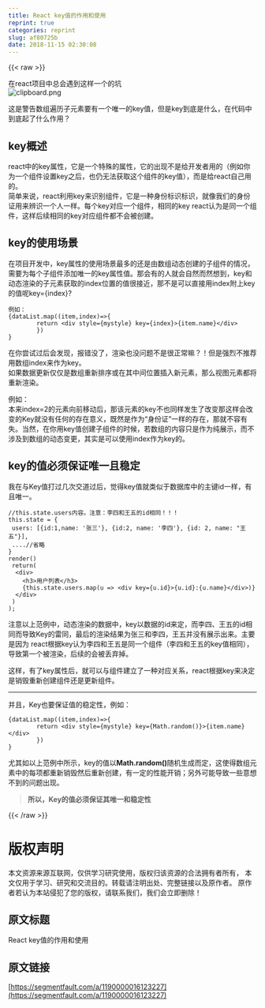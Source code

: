 ```yaml
---
title: React key值的作用和使用
reprint: true
categories: reprint
slug: af80725b
date: 2018-11-15 02:30:08
---
```


{{< raw >}}
<p>&#x5728;react&#x9879;&#x76EE;&#x4E2D;&#x603B;&#x4F1A;&#x9047;&#x5230;&#x8FD9;&#x6837;&#x4E00;&#x4E2A;&#x7684;&#x5751;<br><span class="img-wrap"><img data-src="/img/bVbfKuj?w=386&amp;h=137" src="https://static.alili.tech/img/bVbfKuj?w=386&amp;h=137" alt="clipboard.png" title="clipboard.png"></span></p><p>&#x8FD9;&#x662F;&#x8B66;&#x544A;&#x6570;&#x7EC4;&#x904D;&#x5386;&#x5B50;&#x5143;&#x7D20;&#x8981;&#x6709;&#x4E00;&#x4E2A;&#x552F;&#x4E00;&#x7684;key&#x503C;&#xFF0C;&#x4F46;&#x662F;key&#x5230;&#x5E95;&#x662F;&#x4EC0;&#x4E48;&#xFF0C;&#x5728;&#x4EE3;&#x7801;&#x4E2D;&#x5230;&#x5E95;&#x8D77;&#x4E86;&#x4EC0;&#x4E48;&#x4F5C;&#x7528;&#xFF1F;</p><h2>key&#x6982;&#x8FF0;</h2><p>react&#x4E2D;&#x7684;key&#x5C5E;&#x6027;&#xFF0C;&#x5B83;&#x662F;&#x4E00;&#x4E2A;&#x7279;&#x6B8A;&#x7684;&#x5C5E;&#x6027;&#xFF0C;&#x5B83;&#x7684;&#x51FA;&#x73B0;&#x4E0D;&#x662F;&#x7ED9;&#x5F00;&#x53D1;&#x8005;&#x7528;&#x7684;&#xFF08;&#x4F8B;&#x5982;&#x4F60;&#x4E3A;&#x4E00;&#x4E2A;&#x7EC4;&#x4EF6;&#x8BBE;&#x7F6E;key&#x4E4B;&#x540E;&#xFF0C;&#x4E5F;&#x4ECD;&#x65E0;&#x6CD5;&#x83B7;&#x53D6;&#x8FD9;&#x4E2A;&#x7EC4;&#x4EF6;&#x7684;key&#x503C;&#xFF09;&#xFF0C;&#x800C;&#x662F;&#x7ED9;react&#x81EA;&#x5DF1;&#x7528;&#x7684;&#x3002;<br>&#x7B80;&#x5355;&#x6765;&#x8BF4;&#xFF0C;react&#x5229;&#x7528;key&#x6765;&#x8BC6;&#x522B;&#x7EC4;&#x4EF6;&#xFF0C;&#x5B83;&#x662F;&#x4E00;&#x79CD;&#x8EAB;&#x4EFD;&#x6807;&#x8BC6;&#x6807;&#x8BC6;&#xFF0C;&#x5C31;&#x50CF;&#x6211;&#x4EEC;&#x7684;&#x8EAB;&#x4EFD;&#x8BC1;&#x7528;&#x6765;&#x8FA8;&#x8BC6;&#x4E00;&#x4E2A;&#x4EBA;&#x4E00;&#x6837;&#x3002;&#x6BCF;&#x4E2A;key&#x5BF9;&#x5E94;&#x4E00;&#x4E2A;&#x7EC4;&#x4EF6;&#xFF0C;&#x76F8;&#x540C;&#x7684;key react&#x8BA4;&#x4E3A;&#x662F;&#x540C;&#x4E00;&#x4E2A;&#x7EC4;&#x4EF6;&#xFF0C;&#x8FD9;&#x6837;&#x540E;&#x7EED;&#x76F8;&#x540C;&#x7684;key&#x5BF9;&#x5E94;&#x7EC4;&#x4EF6;&#x90FD;&#x4E0D;&#x4F1A;&#x88AB;&#x521B;&#x5EFA;&#x3002;</p><h2>key&#x7684;&#x4F7F;&#x7528;&#x573A;&#x666F;</h2><p>&#x5728;&#x9879;&#x76EE;&#x5F00;&#x53D1;&#x4E2D;&#xFF0C;key&#x5C5E;&#x6027;&#x7684;&#x4F7F;&#x7528;&#x573A;&#x666F;&#x6700;&#x591A;&#x7684;&#x8FD8;&#x662F;&#x7531;&#x6570;&#x7EC4;&#x52A8;&#x6001;&#x521B;&#x5EFA;&#x7684;&#x5B50;&#x7EC4;&#x4EF6;&#x7684;&#x60C5;&#x51B5;&#xFF0C;&#x9700;&#x8981;&#x4E3A;&#x6BCF;&#x4E2A;&#x5B50;&#x7EC4;&#x4EF6;&#x6DFB;&#x52A0;&#x552F;&#x4E00;&#x7684;key&#x5C5E;&#x6027;&#x503C;&#x3002;&#x90A3;&#x4F1A;&#x6709;&#x7684;&#x4EBA;&#x5C31;&#x4F1A;&#x81EA;&#x7136;&#x800C;&#x7136;&#x60F3;&#x5230;&#xFF0C;key&#x548C;&#x52A8;&#x6001;&#x6E32;&#x67D3;&#x7684;&#x5B50;&#x5143;&#x7D20;&#x83B7;&#x53D6;&#x7684;index&#x4F4D;&#x7F6E;&#x7684;&#x503C;&#x5F88;&#x63A5;&#x8FD1;&#xFF0C;&#x90A3;&#x4E0D;&#x662F;&#x53EF;&#x4EE5;&#x76F4;&#x63A5;&#x7528;index&#x9644;&#x4E0A;key&#x7684;&#x503C;&#x5462;key={index}?</p><pre><code>&#x4F8B;&#x5982;&#xFF1A;
{dataList.map((item,index)=&gt;{
        return &lt;div style={mystyle} key={index}&gt;{item.name}&lt;/div&gt;
        })
}</code></pre><p>&#x5728;&#x4F60;&#x5C1D;&#x8BD5;&#x8FC7;&#x540E;&#x4F1A;&#x53D1;&#x73B0;&#xFF0C;&#x62A5;&#x9519;&#x6CA1;&#x4E86;&#xFF0C;&#x6E32;&#x67D3;&#x4E5F;&#x6CA1;&#x95EE;&#x9898;&#x4E0D;&#x662F;&#x5F88;&#x6B63;&#x5E38;&#x561B;&#xFF1F;&#xFF01;&#x4F46;&#x662F;&#x5F3A;&#x70C8;&#x4E0D;&#x63A8;&#x8350;&#x7528;&#x6570;&#x7EC4;index&#x6765;&#x4F5C;&#x4E3A;key&#x3002;<br>&#x5982;&#x679C;&#x6570;&#x636E;&#x66F4;&#x65B0;&#x4EC5;&#x4EC5;&#x662F;&#x6570;&#x7EC4;&#x91CD;&#x65B0;&#x6392;&#x5E8F;&#x6216;&#x5728;&#x5176;&#x4E2D;&#x95F4;&#x4F4D;&#x7F6E;&#x63D2;&#x5165;&#x65B0;&#x5143;&#x7D20;&#xFF0C;&#x90A3;&#x4E48;&#x89C6;&#x56FE;&#x5143;&#x7D20;&#x90FD;&#x5C06;&#x91CD;&#x65B0;&#x6E32;&#x67D3;&#x3002;</p><p>&#x4F8B;&#x5982;&#xFF1A;<br>&#x672C;&#x6765;index=2&#x7684;&#x5143;&#x7D20;&#x5411;&#x524D;&#x79FB;&#x52A8;&#x540E;&#xFF0C;&#x90A3;&#x8BE5;&#x5143;&#x7D20;&#x7684;key&#x4E0D;&#x4E5F;&#x540C;&#x6837;&#x53D1;&#x751F;&#x4E86;&#x6539;&#x53D8;&#x90A3;&#x8FD9;&#x6837;&#x4F1A;&#x6539;&#x53D8;&#x7684;Key&#x5C31;&#x6CA1;&#x6709;&#x4EFB;&#x4F55;&#x7684;&#x5B58;&#x5728;&#x610F;&#x4E49;&#xFF0C;&#x65E2;&#x7136;&#x662F;&#x4F5C;&#x4E3A;&#x201C;&#x8EAB;&#x4EFD;&#x8BC1;&#x201D;&#x4E00;&#x6837;&#x7684;&#x5B58;&#x5728;&#xFF0C;&#x90A3;&#x5C31;&#x4E0D;&#x5BB9;&#x6709;&#x5931;&#x3002;&#x5F53;&#x7136;&#xFF0C;&#x5728;&#x4F60;&#x7528;key&#x503C;&#x521B;&#x5EFA;&#x5B50;&#x7EC4;&#x4EF6;&#x7684;&#x65F6;&#x5019;&#xFF0C;&#x82E5;&#x6570;&#x7EC4;&#x7684;&#x5185;&#x5BB9;&#x53EA;&#x662F;&#x4F5C;&#x4E3A;&#x7EAF;&#x5C55;&#x793A;&#xFF0C;&#x800C;&#x4E0D;&#x6D89;&#x53CA;&#x5230;&#x6570;&#x7EC4;&#x7684;&#x52A8;&#x6001;&#x53D8;&#x66F4;&#xFF0C;&#x5176;&#x5B9E;&#x662F;&#x53EF;&#x4EE5;&#x4F7F;&#x7528;index&#x4F5C;&#x4E3A;key&#x7684;&#x3002;</p><h2>key&#x7684;&#x503C;&#x5FC5;&#x987B;&#x4FDD;&#x8BC1;&#x552F;&#x4E00;&#x4E14;&#x7A33;&#x5B9A;</h2><p>&#x6211;&#x5728;&#x4E0E;Key&#x503C;&#x6253;&#x8FC7;&#x51E0;&#x6B21;&#x4EA4;&#x9053;&#x8FC7;&#x540E;&#xFF0C;&#x89C9;&#x5F97;key&#x503C;&#x5C31;&#x7C7B;&#x4F3C;&#x4E8E;&#x6570;&#x636E;&#x5E93;&#x4E2D;&#x7684;&#x4E3B;&#x952E;id&#x4E00;&#x6837;&#xFF0C;&#x6709;&#x4E14;&#x552F;&#x4E00;&#x3002;</p><pre><code>//this.state.users&#x5185;&#x5BB9;&#x3002;&#x6CE8;&#x610F;&#xFF1A;&#x674E;&#x56DB;&#x548C;&#x738B;&#x4E94;&#x7684;id&#x76F8;&#x540C;&#xFF01;&#xFF01;&#xFF01;
this.state = {
 users: [{id:1,name: &apos;&#x5F20;&#x4E09;&apos;}, {id:2, name: &apos;&#x674E;&#x56DB;&apos;}, {id: 2, name: &quot;&#x738B;&#x4E94;&quot;}],
 ....//&#x7701;&#x7565;
}
render()
 return(
  &lt;div&gt;
    &lt;h3&gt;&#x7528;&#x6237;&#x5217;&#x8868;&lt;/h3&gt;
    {this.state.users.map(u =&gt; &lt;div key={u.id}&gt;{u.id}:{u.name}&lt;/div&gt;)}
  &lt;/div&gt;
 )
);</code></pre><p>&#x6CE8;&#x610F;&#x4EE5;&#x4E0A;&#x8303;&#x4F8B;&#x4E2D;&#xFF0C;&#x52A8;&#x6001;&#x6E32;&#x67D3;&#x7684;&#x6570;&#x636E;&#x4E2D;&#xFF0C;key&#x4EE5;&#x6570;&#x636E;&#x7684;id&#x6765;&#x5B9A;&#xFF0C;&#x800C;&#x674E;&#x56DB;&#x3001;&#x738B;&#x4E94;&#x7684;id&#x76F8;&#x540C;&#x800C;&#x5BFC;&#x81F4;Key&#x7684;&#x96F7;&#x540C;&#xFF0C;&#x6700;&#x540E;&#x7684;&#x6E32;&#x67D3;&#x7ED3;&#x679C;&#x4E3A;&#x5F20;&#x4E09;&#x548C;&#x674E;&#x56DB;&#xFF0C;&#x738B;&#x4E94;&#x5E76;&#x6CA1;&#x6709;&#x5C55;&#x793A;&#x51FA;&#x6765;&#x3002;&#x4E3B;&#x8981;&#x662F;&#x56E0;&#x4E3A; react&#x6839;&#x636E;key&#x8BA4;&#x4E3A;&#x674E;&#x56DB;&#x548C;&#x738B;&#x4E94;&#x662F;&#x540C;&#x4E00;&#x4E2A;&#x7EC4;&#x4EF6;&#xFF08;&#x674E;&#x56DB;&#x548C;&#x738B;&#x4E94;&#x7684;key&#x503C;&#x76F8;&#x540C;&#xFF09;&#xFF0C;&#x5BFC;&#x81F4;&#x7B2C;&#x4E00;&#x4E2A;&#x88AB;&#x6E32;&#x67D3;&#xFF0C;&#x540E;&#x7EED;&#x7684;&#x4F1A;&#x88AB;&#x4E22;&#x5F03;&#x6389;&#x3002;</p><p>&#x8FD9;&#x6837;&#xFF0C;&#x6709;&#x4E86;key&#x5C5E;&#x6027;&#x540E;&#xFF0C;&#x5C31;&#x53EF;&#x4EE5;&#x4E0E;&#x7EC4;&#x4EF6;&#x5EFA;&#x7ACB;&#x4E86;&#x4E00;&#x79CD;&#x5BF9;&#x5E94;&#x5173;&#x7CFB;&#xFF0C;react&#x6839;&#x636E;key&#x6765;&#x51B3;&#x5B9A;&#x662F;&#x9500;&#x6BC1;&#x91CD;&#x65B0;&#x521B;&#x5EFA;&#x7EC4;&#x4EF6;&#x8FD8;&#x662F;&#x66F4;&#x65B0;&#x7EC4;&#x4EF6;&#x3002;</p><hr><p>&#x5E76;&#x4E14;&#xFF0C;Key&#x4E5F;&#x8981;&#x4FDD;&#x8BC1;&#x503C;&#x7684;&#x7A33;&#x5B9A;&#x6027;&#xFF0C;&#x4F8B;&#x5982;&#xFF1A;</p><pre><code>{dataList.map((item,index)=&gt;{
        return &lt;div style={mystyle} key={Math.random()}&gt;{item.name}&lt;/div&gt;
        })
}</code></pre><p>&#x5C24;&#x5176;&#x5982;&#x4EE5;&#x4E0A;&#x8303;&#x4F8B;&#x4E2D;&#x6240;&#x793A;&#xFF0C;key&#x7684;&#x503C;&#x4EE5;<strong>Math.random()</strong>&#x968F;&#x673A;&#x751F;&#x6210;&#x800C;&#x5B9A;&#xFF0C;&#x8FD9;&#x4F7F;&#x5F97;&#x6570;&#x7EC4;&#x5143;&#x7D20;&#x4E2D;&#x7684;&#x6BCF;&#x9879;&#x90FD;&#x91CD;&#x65B0;&#x9500;&#x6BC1;&#x7136;&#x540E;&#x91CD;&#x65B0;&#x521B;&#x5EFA;&#xFF0C;&#x6709;&#x4E00;&#x5B9A;&#x7684;&#x6027;&#x80FD;&#x5F00;&#x9500;&#xFF1B;&#x53E6;&#x5916;&#x53EF;&#x80FD;&#x5BFC;&#x81F4;&#x4E00;&#x4E9B;&#x610F;&#x60F3;&#x4E0D;&#x5230;&#x7684;&#x95EE;&#x9898;&#x51FA;&#x73B0;&#x3002;</p><blockquote><strong>&#x6240;&#x4EE5;&#xFF0C;Key&#x7684;&#x503C;&#x5FC5;&#x987B;&#x4FDD;&#x8BC1;&#x5176;&#x552F;&#x4E00;&#x548C;&#x7A33;&#x5B9A;&#x6027;</strong></blockquote>
{{< /raw >}}

# 版权声明
本文资源来源互联网，仅供学习研究使用，版权归该资源的合法拥有者所有，
本文仅用于学习、研究和交流目的。转载请注明出处、完整链接以及原作者。
原作者若认为本站侵犯了您的版权，请联系我们，我们会立即删除！

## 原文标题
React key值的作用和使用

## 原文链接
[https://segmentfault.com/a/1190000016123227](https://segmentfault.com/a/1190000016123227)

